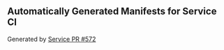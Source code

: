 ## Automatically Generated Manifests for Service CI
Generated by [Service PR #572](https://github.com/trustyai-explainability/trustyai-explainability/pull/572)
